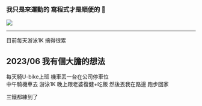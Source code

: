 ### 我只是來運動的 寫程式才是順便的 👋
![](https://komarev.com/ghpvc/?username=darkbuq)

---
目前每天游泳1K  搞得很累  

## 2023/06  我有個大膽的想法  
每天騎U-bike上班
機車丟一台在公司停車位  
中午騎機車去  游泳1K
晚上跟老婆復健+吃飯  然後丟我在路邊  跑步回家

三鐵都練到了
<!--
**darkbuq/darkbuq** is a ✨ _special_ ✨ repository because its `README.md` (this file) appears on your GitHub profile.

Here are some ideas to get you started:

- 🔭 I’m currently working on ...
- 🌱 I’m currently learning ...
- 👯 I’m looking to collaborate on ...
- 🤔 I’m looking for help with ...
- 💬 Ask me about ...
- 📫 How to reach me: ...
- 😄 Pronouns: ...
- ⚡ Fun fact: ...
-->
